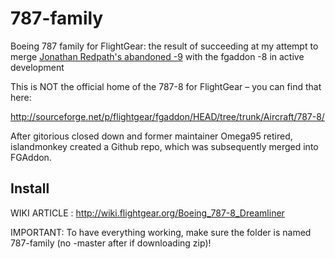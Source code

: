 # 787-family
Boeing 787 family for FlightGear: the result of succeeding at my attempt to merge [Jonathan Redpath's abandoned -9](https://github.com/legoboyvdlp/787-9) with the fgaddon -8 in active development

This is NOT the official home of the 787-8 for FlightGear – you can find that here:

http://sourceforge.net/p/flightgear/fgaddon/HEAD/tree/trunk/Aircraft/787-8/

After gitorious closed down and former maintainer Omega95 retired, islandmonkey created a Github repo, which was subsequently merged into FGAddon. 

Install
-------

WIKI ARTICLE : http://wiki.flightgear.org/Boeing_787-8_Dreamliner

IMPORTANT: To have everything working, make sure the folder is named 787-family (no -master after if downloading zip)!
